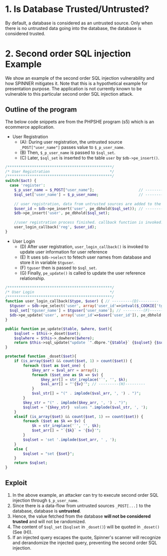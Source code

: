 # 1. Is Database Trusted/Untrusted?

By default, a database is considered as an untrusted source. Only when there is no untrusted data going into the database, the database is considered trusted.

# 2. Second order SQL injection Example
We show an example of the second order SQL injection vulnerability and how SPINNER mitigates it. 
Note that this is a hypothetical example for presentation purpose. The application is not currently known to be vulnerable to this particular second order SQL injection attack.

## Outline of the program
The below code snippets are from the PHPSHE program (s5) which is an ecommerce application. 

* User Registration 
	* (A): During user registration, the untrusted source `_POST["user_name"]` passes value to `$_p_user_name`.
	* (B) Then, `$_p_user_name` is passed to `$sql_set`.
	* (C) Later, `$sql_set` is inserted to the table `user` by `$db->pe_insert()`.


```php 
/***********************************************/
/* User Registration                           */
/***********************************************/
switch($act) { 
  case 'register':
    $_p_user_name = $_POST["user_name"];                    // ---------(A)--------- 
    $sql_set['user_name'] = $_p_user_name;                  // ---------(B)--------- 
    
    // user registration, data from untrusted sources are added to the database
    $user_id = $db->pe_insert('user', pe_dbhold($sql_set)); // ---------(C)---------
    $db->pe_insert('user', pe_dbhold($sql_set);
    
    //user registration process finished. callback function is invoked.
    user_login_callback('reg', $user_id);
}
``` 

* User Login
	* (D) After user registration, `user_login_callback()` is invoked to update user information for user reference
	* (E) It uses `$db->select` to fetech user names from database and store it in variable `$tguser`. 
	* (F) `tguser` then is passed to `$sql_set`. 
	* (G) Finally, `pe_update()` is called to update the user reference relationship.

```php 
/***********************************************/
/* User Login                                  */
/***********************************************/
function user_login_callback($type, $user) { // ---------(D)--------- 
  $tguser = $db->pe_select('user', array('user_id'=>intval($_COOKIE['tguser_id'])), 'user_id, user_name'); // ---------(E)---------
  $sql_set['tguser_name'] = $tguser['user_name']; // ---------(F)---------
  $db->pe_update('user', array('user_id'=>$user['user_id']), pe_dbhold($sql_set)); // ---------(G)---------
}

public function pe_update($table, $where, $set){
	$sqlset = $this->_doset($set);
	$sqlwhere = $this->_dowhere($where);
	return $this->sql_update("update `".dbpre."{$table}` {$sqlset} {$sqlwhere}");
}

protected function _doset($set){
	if (is_array($set) && count($set, 1) > count($set)) {
		foreach ($set as $set_one) {
			$key_arr = $val_arr = array();
			foreach ($set_one as $k => $v) {
				$key_arr[] = str_ireplace('`', '', $k);
				$val_arr[] = "'{$v}'"; // ---------(H)---------
			}
			$val_str[] = "(" . implode($val_arr, ', ') . ")";
		}
		$key_str = "(" . implode($key_arr, ', ') . ")";
		$sqlset = "{$key_str}  values ".implode($val_str, ', ');
	}
	elseif (is_array($set) && count($set, 1) == count($set)) {
		foreach ($set as $k => $v) {
			$k = str_ireplace('`', '', $k);
			$set_arr[] = "`{$k}` = '{$v}'";
		}
		$sqlset = 'set '.implode($set_arr, ' , ');
	}
	else {
		$sqlset = "set {$set}";
	}
	return $sqlset;
}
```

## Exploit
1. In the above example, an attacker can try to execute second order SQL injection through `$_p_user_name`. 
2. Since there is a data-flow from untrusted sources `_POST[...]` to the database, database is **untrusted**. 
3. Hence, the value fetched from the database **will not be considered trusted** and will not be randomized. 
4. The content of `$sql_set` (`$sqlset` in `_doset()`) will be quoted in `_doset()` (See (H)). 
5. If an injected query escapes the quote, Spinner's scanner will recognize and derandomize the injected query, preventing the second order SQL injection.
